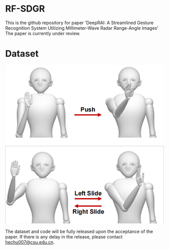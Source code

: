 # RF-SDGR
This is the github repository for paper 'DeepRAI: A Streamlined Gesture Recognition System Utilizing Millimeter-Wave Radar Range-Angle Images'
The paper is currently under review.

# Dataset

<img src="https://github.com/DBD-HC/ges_learning/blob/master/figs/f_push.png"  width="600" />
<img src="https://github.com/DBD-HC/ges_learning/blob/master/figs/f_slide.png"  width="600" />



The dataset and code will be fully released upon the acceptance of the paper. If there is any delay in the release, please contact hechu007@csu.edu.cn.
